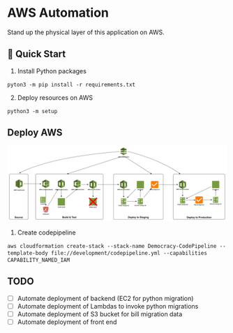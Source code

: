 # AWS Automation

Stand up the physical layer of this application on AWS.

## :rocket: Quick Start

1. Install Python packages

  ```shell
  pyton3 -m pip install -r requirements.txt
  ```

2. Deploy resources on AWS

  ```shell
  python3 -m setup
  ```

## Deploy AWS

![AWS infrastructure diagram](./docs/Pipeline_Design.png)

1. Create codepipeline

```shell
aws cloudformation create-stack --stack-name Democracy-CodePipeline --template-body file://development/codepipeline.yml --capabilities CAPABILITY_NAMED_IAM
```

## TODO

- [ ] Automate deployment of backend (EC2 for python migration)
- [ ] Automate deployment of Lambdas to invoke python migrations
- [ ] Automate deployment of S3 bucket for bill migration data
- [ ] Automate deployment of front end
